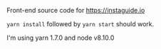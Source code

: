 
Front-end source code for https://instaguide.io

`yarn install` followed by `yarn start` should work.

I'm using yarn 1.7.0 and node v8.10.0
